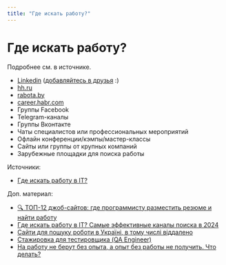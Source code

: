 ```yaml
---
title: "Где искать работу?"
---
```


# Где искать работу?

Подробнее см. в источнике.

* [Linkedin](https://www.linkedin.com) ([добавляйтесь в друзья](https://www.linkedin.com/in/vladislaveremeev/) :)
* [hh.ru](https://hh.ru)
* [rabota.by](https://rabota.by/)
* [career.habr.com](https://career.habr.com)
* Группы Facebook
* Telegram-каналы
* Группы Вконтакте
* Чаты специалистов или профессиональных мероприятий
* Офлайн конференции/кэмпы/мастер-классы
* Сайты или группы от крупных компаний
* Зарубежные площадки для поиска работы

Источники:

* [Где искать работу в IT?](https://habr.com/ru/post/655577/)

Доп. материал:

* [🔍 ТОП-12 джоб-сайтов: где программисту разместить резюме и найти работу](https://proglib.io/p/top-12-dzhob-saytov-gde-programmistu-razmestit-rezyume-i-nayti-rabotu-2023-07-19)
* [Где искать работу в IT? Самые эффективные каналы поиска в 2024](https://vc.ru/hr/988982-gde-iskat-rabotu-v-it-samye-effektivnye-kanaly-poiska-v-2024)
* [Сайти для пошуку роботи в Україні, в тому числі віддалено](https://dou.ua/forums/topic/37190/)
* [Стажировка для тестировщика (QA Engineer)](https://www.youtube.com/watch?v=FAyDh0tqzzc)
* [На работу не берут без опыта, а опыт без работы не получить. Что делать?](https://habr.com/ru/articles/752380/)
